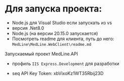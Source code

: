 # Для запуска проекта:
- Node.js для Visual Studio если запускать из vs
- версия .Net8.0
- Node.js (на версии 20.15.0 запускается)
- Посмотреть readme для клиента, путь до него: `MedLine\MedLine.WebClient\readme.md`

Запускаемый проект MedLine.API
- профиль `IIS Express.Development` для разработки

- seq API Key Token: xbVixoKz1WT35Rbij23D